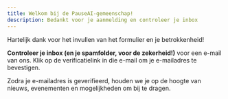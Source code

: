 ```yaml
---
title: Welkom bij de PauseAI-gemeenschap!
description: Bedankt voor je aanmelding en controleer je inbox
---
```


Hartelijk dank voor het invullen van het formulier en je betrokkenheid!

**Controleer je inbox (en je spamfolder, voor de zekerheid!)** voor een e-mail van ons. Klik op de verificatielink in die e-mail om je e-mailadres te bevestigen.

Zodra je e-mailadres is geverifieerd, houden we je op de hoogte van nieuws, evenementen en mogelijkheden om bij te dragen.
